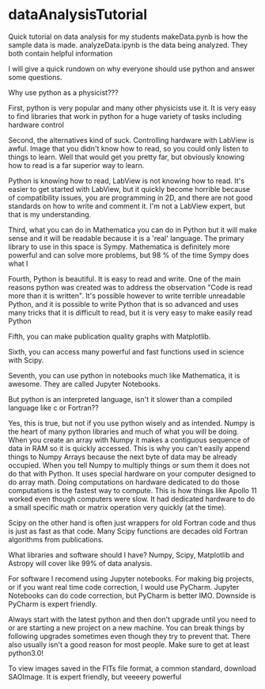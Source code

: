 # dataAnalysisTutorial
Quick tutorial on data analysis for my students
makeData.pynb is how the sample data is made. analyzeData.ipynb is the data being analyzed. They both contain helpful information


I will give a quick rundown on why everyone should use python and answer some questions.

Why use python as a physicist???

First, python is very popular and many other physicists use it. It is very easy to find libraries that work in python for a huge variety of tasks including hardware control

Second, the alternatives kind of suck. Controlling hardware with LabView is awful. Image that you didn't know how to read, so you could only listen to things to learn. Well that would get you pretty far, but obviously knowing how to read is a far superior way to learn. 

Python is knowing how to read, LabView is not knowing how to read. It's easier to get started with LabView, but it quickly become horrible because of compatibility issues, you are programming in 2D, and there are not good standards on how to write and comment it.
I'm not a LabView expert, but that is my understanding.

Third, what you can do in Mathematica you can do in Python but it will make sense and it will be readable because it is a 'real' language. The primary library to use in this space is Sympy. Mathematica is definitely more powerful and can solve more problems, but 98 \% of the time Sympy does what I 

Fourth, Python is beautiful. It is easy to read and write. One of the main reasons python was created was to address the observation "Code is read more than it is written". It's possible however to write terrible unreadable Python, and it is possible to write Python that is so advanced and uses many tricks that it is difficult to read, but it is very easy to make easily read Python

Fifth, you can make publication quality graphs with Matplotlib.

Sixth, you can access many powerful and fast functions used in science with Scipy.

Seventh, you can use python in notebooks much like Mathematica, it is awesome. They are called Jupyter Notebooks.

But python is an interpreted language, isn't it slower than a compiled language like c or Fortran??

Yes, this is true, but not if you use python wisely and as intended. Numpy is the heart of many python libraries and much of what you will be doing. When you create an array with Numpy it makes a contiguous sequence of data in RAM so it is quickly accessed. This is why you can't easily append things to Numpy Arrays because the next byte of data may be already occupied. When you tell Numpy to multiply things or sum them it does not do that with Python. It uses special hardware on your computer designed to do array math. Doing computations on hardware dedicated to do those computations is the fastest way to compute. This is how things like Apollo 11 worked even though computers were slow. It had dedicated hardware to do a small specific math or matrix operation very quickly (at the time).

Scipy on the other hand is often just wrappers for old Fortran code and thus is just as fast as that code. Many Scipy functions are decades old Fortran algorithms from publications.




What libraries and software should I have?
Numpy, Scipy, Matplotlib and Astropy will cover like 99\% of data analysis.

For software I recomend using Jupyter notebooks. For making big projects, or if you want real time code correction, I would use PyCharm. Jupyter Notebooks can do code correction, but PyCharm is better IMO. Downside is PyCharm is expert friendly. 

Always start with the latest python and then don't upgrade until you need to or are starting a new project on a new machine. You can break things by following upgrades sometimes even though they try to prevent that. There also usually isn't a good reason for most people. Make sure to get at least python3.0! 

To view images saved in the FITs file format, a common standard, download SAOImage. It is expert friendly, but veeeery powerful


